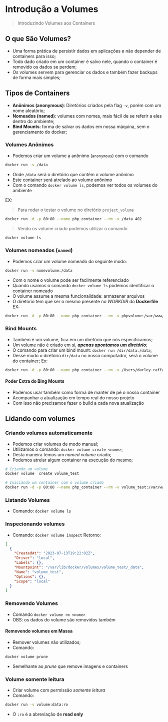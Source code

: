 # Introdução a Volumes

> Introduzindo Volumes aos Containers

## O que São Volumes?

- Uma forma prática de persistir dados em aplicações e não depender de containers para isso;
- Todo dado criado em um container é salvo nele, quando o container é removido os dados se perdem;
- Os volumes servem para gerenciar os dados e também fazer backups de forma mais simples;

## Tipos de Containers

- **Anônimos (anonymous)**: Diretórios criados pela flag `-v`, porém com um nome aleatório;
- **Nomeados (named)**: volumes com nomes, mais fácil de se referir a eles dentro do ambiente;
- **Bind Mounts**: forma de salvar os dados em nossa máquina, sem o gerenciamento do docker;

### Volumes Anônimos

- Podemos criar um volume a anônimo (`anonymous`) com o comando

```bash
docker run -v /data
```

- Onde `/data` será o diretório que contêm o volume anônimo
- Este container será atrelado ao volume anônimo
- Com o comando `docker volume ls`, podemos ver todos os volumes do ambiente

EX:

> Para rodar o testar o volume no diretório `project_volume`

```bash
docker run -d -p 80:80 --name php_container --rm -v /data 402
```

> Vendo os volume criado podemos utilizar o comando

```bash
docker volume ls
```

### Volumes nomeados (`named`)

- Podemos criar um volume nomeado do seguinte modo:

```bash
docker run -v nomevolume:/data
```

- Com o nome o volume pode ser facilmente referenciado
- Quando usamos o comando `docker volume ls` podemos identificar o container nomeado
- O volume assume a mesma funcionalidade: armazenar arquivos
- O diretório tem que ser o mesmo presente no _WORKDIR_ do **Dockerfile**
  EX:

```bash
docker run -d -p 80:80 --name php_container --rm -v phpvolume:/var/www/html/messages 402
```

### Bind Mounts

- Também é um volume, fica em um diretório que nós especificamos;
- Um volume não é criado em si, **_apenas apontamos um diretório_**;
- O comando para criar um bind mount: `docker run /dir/data:/data`;
- Desse modo o diretório `dir/data` no nosso computador, será o volume do container;
  Ex:

```bash
docker run -d -p 80:80 --name php_container --rm -v /Users/darley.raffael/www/Developer_Learn/docker/project_volume:/var/www/html 402a3d1a9060
```

#### Poder Extra do Bing Mounts

- Podemos usar também como forma de manter de pé o nosso container
- Acompanhar a atualização em tempo real do nosso projeto
- Com isso não precisamos fazer o build a cada nova atualização

## Lidando com volumes

### Criando volumes automaticamente

- Podemos criar volumes de modo manual;
- Utilizamos o comando: `docker volume create <nome>`;
- Desta maneira temos um _*named volume*_ criado;
- Podemos atrelar algum container na execução do mesmo;

```bash
# Criando um volume
docker volume  create volume_test

# Iniciando um container com o volume criado
docker run -d -p 80:80 --name php_container --rm -v volume_test:/var/www/html 402a3d1a9060
```

### Listando Volumes

- Comando: `docker volume ls`

### Inspecionando volumes

- Comando: `docker volume inspect`
  Retorno:

```json
[
  {
    "CreatedAt": "2023-07-13T19:22:02Z",
    "Driver": "local",
    "Labels": {},
    "Mountpoint": "/var/lib/docker/volumes/volume_test/_data",
    "Name": "volume_test",
    "Options": {},
    "Scope": "local"
  }
]
```

### Removendo Volumes

- Comando `docker volume rm <nome>`
- OBS: os dados do volume são removidos também

#### Removendo volumes em Massa

- Remover volumes não utilizados;
- Comando:

```bash
docker volume prune
```

- Semelhante ao _*prune*_ que remove imagens e containers

### Volume somente leitura

- Criar volume com permissão _somente leitura_
- Comando:

```bash
docker run -v volume:data:ro
```

- O `:ro` é a abreviação de **read only**
